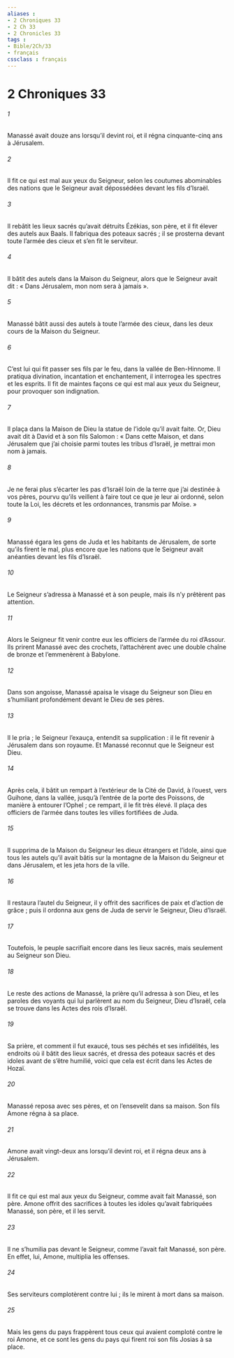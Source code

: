 ```yaml
---
aliases : 
- 2 Chroniques 33
- 2 Ch 33
- 2 Chronicles 33
tags : 
- Bible/2Ch/33
- français
cssclass : français
---
```


# 2 Chroniques 33

###### 1
Manassé avait douze ans lorsqu’il devint roi, et il régna cinquante-cinq ans à Jérusalem.
###### 2
Il fit ce qui est mal aux yeux du Seigneur, selon les coutumes abominables des nations que le Seigneur avait dépossédées devant les fils d’Israël.
###### 3
Il rebâtit les lieux sacrés qu’avait détruits Ézékias, son père, et il fit élever des autels aux Baals. Il fabriqua des poteaux sacrés ; il se prosterna devant toute l’armée des cieux et s’en fit le serviteur.
###### 4
Il bâtit des autels dans la Maison du Seigneur, alors que le Seigneur avait dit : « Dans Jérusalem, mon nom sera à jamais ».
###### 5
Manassé bâtit aussi des autels à toute l’armée des cieux, dans les deux cours de la Maison du Seigneur.
###### 6
C’est lui qui fit passer ses fils par le feu, dans la vallée de Ben-Hinnome. Il pratiqua divination, incantation et enchantement, il interrogea les spectres et les esprits. Il fit de maintes façons ce qui est mal aux yeux du Seigneur, pour provoquer son indignation.
###### 7
Il plaça dans la Maison de Dieu la statue de l’idole qu’il avait faite. Or, Dieu avait dit à David et à son fils Salomon : « Dans cette Maison, et dans Jérusalem que j’ai choisie parmi toutes les tribus d’Israël, je mettrai mon nom à jamais.
###### 8
Je ne ferai plus s’écarter les pas d’Israël loin de la terre que j’ai destinée à vos pères, pourvu qu’ils veillent à faire tout ce que je leur ai ordonné, selon toute la Loi, les décrets et les ordonnances, transmis par Moïse. »
###### 9
Manassé égara les gens de Juda et les habitants de Jérusalem, de sorte qu’ils firent le mal, plus encore que les nations que le Seigneur avait anéanties devant les fils d’Israël.
###### 10
Le Seigneur s’adressa à Manassé et à son peuple, mais ils n’y prêtèrent pas attention.
###### 11
Alors le Seigneur fit venir contre eux les officiers de l’armée du roi d’Assour. Ils prirent Manassé avec des crochets, l’attachèrent avec une double chaîne de bronze et l’emmenèrent à Babylone.
###### 12
Dans son angoisse, Manassé apaisa le visage du Seigneur son Dieu en s’humiliant profondément devant le Dieu de ses pères.
###### 13
Il le pria ; le Seigneur l’exauça, entendit sa supplication : il le fit revenir à Jérusalem dans son royaume. Et Manassé reconnut que le Seigneur est Dieu.
###### 14
Après cela, il bâtit un rempart à l’extérieur de la Cité de David, à l’ouest, vers Guihone, dans la vallée, jusqu’à l’entrée de la porte des Poissons, de manière à entourer l’Ophel ; ce rempart, il le fit très élevé. Il plaça des officiers de l’armée dans toutes les villes fortifiées de Juda.
###### 15
Il supprima de la Maison du Seigneur les dieux étrangers et l’idole, ainsi que tous les autels qu’il avait bâtis sur la montagne de la Maison du Seigneur et dans Jérusalem, et les jeta hors de la ville.
###### 16
Il restaura l’autel du Seigneur, il y offrit des sacrifices de paix et d’action de grâce ; puis il ordonna aux gens de Juda de servir le Seigneur, Dieu d’Israël.
###### 17
Toutefois, le peuple sacrifiait encore dans les lieux sacrés, mais seulement au Seigneur son Dieu.
###### 18
Le reste des actions de Manassé,
la prière qu’il adressa à son Dieu,
et les paroles des voyants qui lui parlèrent
au nom du Seigneur, Dieu d’Israël,
cela se trouve dans les Actes des rois d’Israël.
###### 19
Sa prière, et comment il fut exaucé,
tous ses péchés et ses infidélités,
les endroits où il bâtit des lieux sacrés,
et dressa des poteaux sacrés et des idoles
avant de s’être humilié,
voici que cela est écrit dans les Actes de Hozaï.
###### 20
Manassé reposa avec ses pères,
et on l’ensevelit dans sa maison.
Son fils Amone régna à sa place.
###### 21
Amone avait vingt-deux ans lorsqu’il devint roi, et il régna deux ans à Jérusalem.
###### 22
Il fit ce qui est mal aux yeux du Seigneur, comme avait fait Manassé, son père. Amone offrit des sacrifices à toutes les idoles qu’avait fabriquées Manassé, son père, et il les servit.
###### 23
Il ne s’humilia pas devant le Seigneur, comme l’avait fait Manassé, son père. En effet, lui, Amone, multiplia les offenses.
###### 24
Ses serviteurs complotèrent contre lui ; ils le mirent à mort dans sa maison.
###### 25
Mais les gens du pays frappèrent tous ceux qui avaient comploté contre le roi Amone, et ce sont les gens du pays qui firent roi son fils Josias à sa place.
